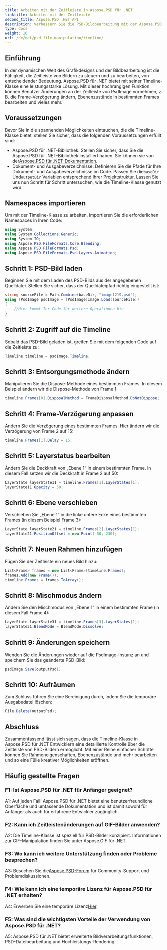 ```yaml
---
title: Arbeiten mit der Zeitleiste in Aspose.PSD für .NET
linktitle: Arbeiten mit der Zeitleiste
second_title: Aspose.PSD .NET API
description: Verbessern Sie die PSD-Bildbearbeitung mit der Aspose.PSD für die .NET Timeline-Klasse. Steuern Sie Rahmeneigenschaften und Ebenenzustände und entfesseln Sie mühelos kreative Möglichkeiten.
type: docs
weight: 16
url: /de/net/psd-file-manipulation/timeline/
---
```

## Einführung
In der dynamischen Welt des Grafikdesigns und der Bildbearbeitung ist die Fähigkeit, die Zeitleiste von Bildern zu steuern und zu bearbeiten, von entscheidender Bedeutung. Aspose.PSD für .NET bietet mit seiner Timeline-Klasse eine leistungsstarke Lösung. Mit dieser hochrangigen Funktion können Benutzer Änderungen an der Zeitleiste von PsdImage vornehmen, z. B. die Frame-Verzögerung ändern, Ebenenzustände in bestimmten Frames bearbeiten und vieles mehr.
## Voraussetzungen
Bevor Sie in die spannenden Möglichkeiten eintauchen, die die Timeline-Klasse bietet, stellen Sie sicher, dass die folgenden Voraussetzungen erfüllt sind:
-  Aspose.PSD für .NET-Bibliothek: Stellen Sie sicher, dass Sie die Aspose.PSD für .NET-Bibliothek installiert haben. Sie können sie von der[Aspose.PSD für .NET-Dokumentation](https://reference.aspose.com/psd/net/).
-  Dokument- und Ausgabeverzeichnisse: Definieren Sie die Pfade für Ihre Dokument- und Ausgabeverzeichnisse im Code. Passen Sie die`baseDir` Und`outputDir` Variablen entsprechend Ihrer Projektstruktur.
Lassen Sie uns nun Schritt für Schritt untersuchen, wie die Timeline-Klasse genutzt wird.
## Namespaces importieren
Um mit der Timeline-Klasse zu arbeiten, importieren Sie die erforderlichen Namespaces in Ihren Code:
```csharp
using System;
using System.Collections.Generic;
using System.IO;
using Aspose.PSD.FileFormats.Core.Blending;
using Aspose.PSD.FileFormats.Psd;
using Aspose.PSD.FileFormats.Psd.Layers.Animation;
```
## Schritt 1: PSD-Bild laden
Beginnen Sie mit dem Laden des PSD-Bilds aus der angegebenen Quelldatei. Stellen Sie sicher, dass der Quelldateipfad richtig eingestellt ist:
```csharp
string sourceFile = Path.Combine(baseDir, "image1219.psd");
using (PsdImage psdImage = (PsdImage)Image.Load(sourceFile))
{
    //Hier kommt Ihr Code für weitere Operationen hin
}
```
## Schritt 2: Zugriff auf die Timeline
Sobald das PSD-Bild geladen ist, greifen Sie mit dem folgenden Code auf die Zeitleiste zu:
```csharp
Timeline timeline = psdImage.Timeline;
```
## Schritt 3: Entsorgungsmethode ändern
Manipulieren Sie die Dispose-Methode eines bestimmten Frames. In diesem Beispiel ändern wir die Dispose-Methode von Frame 1:
```csharp
timeline.Frames[0].DisposalMethod = FrameDisposalMethod.DoNotDispose;
```
## Schritt 4: Frame-Verzögerung anpassen
Ändern Sie die Verzögerung eines bestimmten Frames. Hier ändern wir die Verzögerung von Frame 2 auf 15:
```csharp
timeline.Frames[1].Delay = 15;
```
## Schritt 5: Layerstatus bearbeiten
Ändern Sie die Deckkraft von „Ebene 1“ in einem bestimmten Frame. In diesem Fall setzen wir die Deckkraft in Frame 2 auf 50:
```csharp
LayerState layerState11 = timeline.Frames[1].LayerStates[1];
layerState11.Opacity = 50;
```
## Schritt 6: Ebene verschieben
Verschieben Sie „Ebene 1“ in die linke untere Ecke eines bestimmten Frames (in diesem Beispiel Frame 3):
```csharp
LayerState layerState21 = timeline.Frames[2].LayerStates[1];
layerState21.PositionOffset = new Point(-50, 230);
```
## Schritt 7: Neuen Rahmen hinzufügen
Fügen Sie der Zeitleiste ein neues Bild hinzu:
```csharp
List<Frame> frames = new List<Frame>(timeline.Frames);
frames.Add(new Frame());
timeline.Frames = frames.ToArray();
```
## Schritt 8: Mischmodus ändern
Ändern Sie den Mischmodus von „Ebene 1“ in einem bestimmten Frame (in diesem Fall Frame 4):
```csharp
LayerState layerState31 = timeline.Frames[3].LayerStates[1];
layerState31.BlendMode = BlendMode.Dissolve;
```
## Schritt 9: Änderungen speichern
Wenden Sie die Änderungen wieder auf die PsdImage-Instanz an und speichern Sie das geänderte PSD-Bild:
```csharp
psdImage.Save(outputPsd);
```
## Schritt 10: Aufräumen
Zum Schluss führen Sie eine Bereinigung durch, indem Sie die temporäre Ausgabedatei löschen:
```csharp
File.Delete(outputPsd);
```
## Abschluss

Zusammenfassend lässt sich sagen, dass die Timeline-Klasse in Aspose.PSD für .NET Entwicklern eine detaillierte Kontrolle über die Zeitleiste von PSD-Bildern ermöglicht. Mit einer Reihe einfacher Schritte können Sie Rahmeneigenschaften, Ebenenzustände und mehr bearbeiten und so eine Fülle kreativer Möglichkeiten eröffnen.

## Häufig gestellte Fragen

### F1: Ist Aspose.PSD für .NET für Anfänger geeignet?

A1: Auf jeden Fall! Aspose.PSD für .NET bietet eine benutzerfreundliche Oberfläche und umfassende Dokumentation und ist damit sowohl für Anfänger als auch für erfahrene Entwickler zugänglich.

### F2: Kann ich Zeitleistenänderungen auf GIF-Bilder anwenden?

A2: Die Timeline-Klasse ist speziell für PSD-Bilder konzipiert. Informationen zur GIF-Manipulation finden Sie unter Aspose.GIF für .NET.

### F3: Wo kann ich weitere Unterstützung finden oder Probleme besprechen?

 A3: Besuchen Sie die[Aspose.PSD-Forum](https://forum.aspose.com/c/psd/34) für Community-Support und Problemdiskussionen.

### F4: Wie kann ich eine temporäre Lizenz für Aspose.PSD für .NET erhalten?

 A4: Erwerben Sie eine temporäre Lizenz[Hier](https://purchase.aspose.com/temporary-license/).

### F5: Was sind die wichtigsten Vorteile der Verwendung von Aspose.PSD für .NET?

A5: Aspose.PSD für .NET bietet erweiterte Bildverarbeitungsfunktionen, PSD-Dateibearbeitung und Hochleistungs-Rendering.